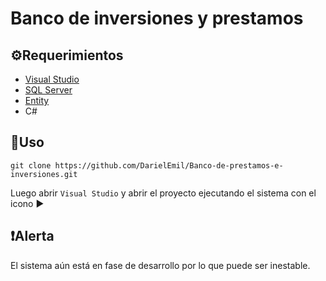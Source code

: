 
# Banco de inversiones y prestamos

## ⚙Requerimientos 

- [Visual Studio](https://visualstudio.microsoft.com/es/)
- [SQL Server](https://www.microsoft.com/en-us/sql-server/sql-server-downloads)
- [Entity](https://learn.microsoft.com/en-us/ef/ef6/fundamentals/install)
- C#

## :space_invader:Uso

```
git clone https://github.com/DarielEmil/Banco-de-prestamos-e-inversiones.git
```

Luego abrir `Visual Studio` y abrir el proyecto ejecutando el sistema con el icono :arrow_forward:

## :exclamation:Alerta

El sistema aún está en fase de desarrollo por lo que puede ser inestable.
